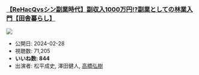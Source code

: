 ### [【ReHacQvsシン副業時代】副収入1000万円!?副業としての林業入門【田舎暮らし】](https://www.youtube.com/watch?v=po0lO_YHy7s)
[![](https://img.youtube.com/vi/po0lO_YHy7s/sddefault.jpg)](https://www.youtube.com/watch?v=po0lO_YHy7s)
-   公開日: 2024-02-28
-   視聴数: 71,205
-   **いいね数: 844**
-   出演者: 松平成史, 澤田健人, [高橋弘樹](/rehacq_fan/people/高橋弘樹 "wikilink")

